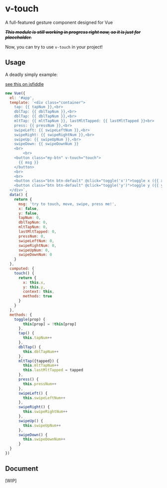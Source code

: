 # v-touch
A full-featured gesture component designed for Vue

~~__*This module is still working in progress right now, so it is just for placeholder.*__~~

Now, you can try to use `v-touch` in your project!

## Usage

A deadly simply example:

[see this on jsfiddle](https://jsfiddle.net/JounQin/ysvozkLo/)

``` js
new Vue({
  el: '#app',
  template: `<div class="container">
    tap: {{ tapNum }},<br>
    dblTap: {{ dblTapNum }},<br>
    dblTap: {{ dblTapNum }},<br>
    mltTap: {{ mltTapNum }}, lastMltTapped: {{ lastMltTapped }}<br>
    press: {{ pressNum }},<br>
    swipeLeft: {{ swipeLeftNum }},<br>
    swipeRight: {{ swipeRightNum }},<br>
    swipeUp: {{ swipeUpNum }},<br>
    swipeDown: {{ swipeDownNum }}
    <br>
		<br>
    <button class="my-btn" v-touch="touch">
      {{ msg }}
    </button>
    <br>
    <br>
    <button class="btn btn-default" @click="toggle('x')">toggle x ({{ x }})</button>
    <button class="btn btn-default" @click="toggle('y')">toggle y ({{ y }})</button>
  </div>`,
  data() {
    return {
      msg: 'try to touch, move, swipe, press me!',
      x: false,
      y: false,
      tapNum: 0,
      dblTapNum: 0,
      mltTapNum: 0,
      lastMltTapped: 0,
      pressNum: 0,
      swipeLeftNum: 0,
      swipeRightNum: 0,
      swipeUpNum: 0,
      swipeDownNum: 0
    }
  },
  computed: {
    touch() {
      return {
        x: this.x,
        y: this.y,
        context: this,
        methods: true
      }
    }
  },
  methods: {
    toggle(prop) {
        this[prop] = !this[prop]
      },
      tap() {
        this.tapNum++
      },
      dblTap() {
        this.dblTapNum++
      },
      mltTap({tapped}) {
        this.mltTapNum++
        this.lastMltTapped = tapped
      },
      press() {
        this.pressNum++
      },
      swipeLeft() {
        this.swipeLeftNum++
      },
      swipeRight() {
        this.swipeRightNum++
      },
      swipeUp() {
        this.swipeUpNum++
      },
      swipeDown() {
        this.swipeDownNum++
      }
  }
})
```

## Document

[WIP]
